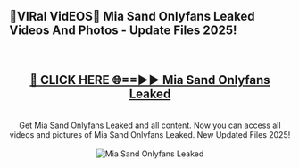 <h2>🔴VIRal VidEOS🔴 Mia Sand Onlyfans Leaked Videos And Photos - Update Files 2025!</h2>
<br>
<div align="center">
<h2><a href="https://virallinks.top/odZfE0" rel="nofollow">🔴 CLICK HERE 🌐==►► Mia Sand Onlyfans Leaked</a></h2>
<br>
Get Mia Sand Onlyfans Leaked and all content. Now you can access all videos and pictures of Mia Sand Onlyfans Leaked. New Updated Files 2025!
<br>
<br>
<a href="https://virallinks.top/odZfE0" rel="nofollow" data-target="animated-image.originalLink"><img src="https://i.imgur.com/dJHk4Zq.gif)" alt="Mia Sand Onlyfans Leaked" style="max-width: 100%; display: inline-block;" data-target="animated-image.originalImage"></a>
</div>
<br>
